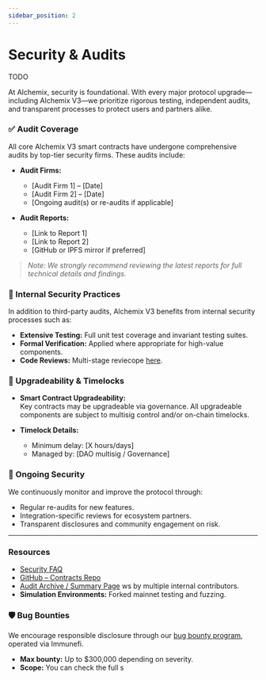 ```yaml
---
sidebar_position: 2
---
```


# Security & Audits

TODO

At Alchemix, security is foundational. With every major protocol upgrade—including Alchemix V3—we prioritize rigorous testing, independent audits, and transparent processes to protect users and partners alike.

### ✅ Audit Coverage

All core Alchemix V3 smart contracts have undergone comprehensive audits by top-tier security firms. These audits include:

- **Audit Firms:**

  - [Audit Firm 1] – [Date]
  - [Audit Firm 2] – [Date]
  - [Ongoing audit(s) or re-audits if applicable]

- **Audit Reports:**

  - [Link to Report 1]
  - [Link to Report 2]
  - [GitHub or IPFS mirror if preferred]

> _Note: We strongly recommend reviewing the latest reports for full technical details and findings._

### 🧪 Internal Security Practices

In addition to third-party audits, Alchemix V3 benefits from internal security processes such as:

- **Extensive Testing:** Full unit test coverage and invariant testing suites.
- **Formal Verification:** Applied where appropriate for high-value components.
- **Code Reviews:** Multi-stage reviecope [here](https://immunefi.com/bug-bounty/alchemix/scope/#top).

### 🔄 Upgradeability & Timelocks

- **Smart Contract Upgradeability:**  
  Key contracts may be upgradeable via governance. All upgradeable components are subject to multisig control and/or on-chain timelocks.
- **Timelock Details:**

  - Minimum delay: [X hours/days]
  - Managed by: [DAO multisig / Governance]

### 📢 Ongoing Security

We continuously monitor and improve the protocol through:

- Regular re-audits for new features.
- Integration-specific reviews for ecosystem partners.
- Transparent disclosures and community engagement on risk.

---

### Resources

- [Security FAQ](#)
- [GitHub – Contracts Repo](#)
- [Audit Archive / Summary Page](#)
  ws by multiple internal contributors.
- **Simulation Environments:** Forked mainnet testing and fuzzing.

### 🛡 Bug Bounties

We encourage responsible disclosure through our [bug bounty program](https://immunefi.com/bug-bounty/alchemix/information/), operated via Immunefi.

- **Max bounty:** Up to $300,000 depending on severity.
- **Scope:** You can check the full s
